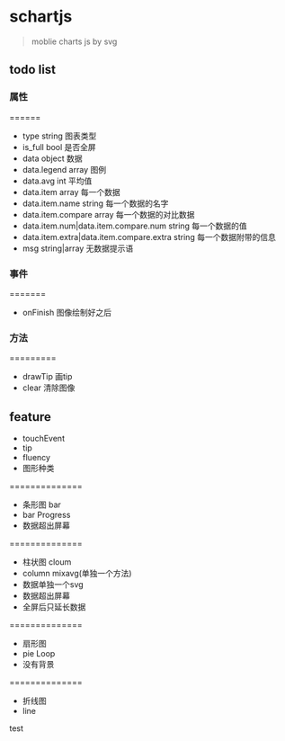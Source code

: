 # schartjs
>moblie charts js by svg

## todo list

 
### 属性
======
 * type string 图表类型
 * is_full bool 是否全屏
 * data object 数据
 * data.legend array 图例
 * data.avg int 平均值
 * data.item array 每一个数据
 * data.item.name string 每一个数据的名字
 * data.item.compare array 每一个数据的对比数据
 * data.item.num|data.item.compare.num string 每一个数据的值
 * data.item.extra|data.item.compare.extra string 每一个数据附带的信息
 * msg string|array 无数据提示语    

### 事件
=======
 * onFinish   图像绘制好之后

### 方法
=========
 * drawTip  画tip
 * clear  清除图像
 
 
## feature

* touchEvent
* tip
* fluency
* 图形种类

==============
 * 条形图   bar
 * bar Progress
 * 数据超出屏幕

==============
 * 柱状图 cloum
 * column mixavg(单独一个方法)
 * 数据单独一个svg
 * 数据超出屏幕
 * 全屏后只延长数据
 
 
==============
 * 扇形图
 * pie  Loop
 * 没有背景
 
 
==============
 * 折线图
 * line
 
 test
 
 
 